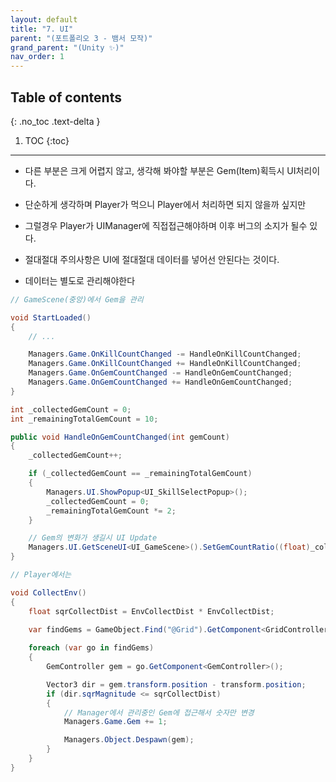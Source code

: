 ```yaml
---
layout: default
title: "7. UI"
parent: "(포트폴리오 3 - 뱀서 모작)"
grand_parent: "(Unity ✨)"
nav_order: 1
---
```


## Table of contents
{: .no_toc .text-delta }

1. TOC
{:toc}

---

* 다른 부분은 크게 어렵지 않고, 생각해 봐야할 부분은 Gem(Item)획득시 UI처리이다.
* 단순하게 생각하며 Player가 먹으니 Player에서 처리하면 되지 않을까 싶지만
* 그럴경우 Player가 UIManager에 직접접근해야하며 이후 버그의 소지가 될수 있다.

* 절대절대 주의사항은 UI에 절대절대 데이터를 넣어선 안된다는 것이다.
* 데이터는 별도로 관리해야한다

```csharp
// GameScene(중앙)에서 Gem을 관리

void StartLoaded()
{
    // ...

    Managers.Game.OnKillCountChanged -= HandleOnKillCountChanged;
    Managers.Game.OnKillCountChanged += HandleOnKillCountChanged;
    Managers.Game.OnGemCountChanged -= HandleOnGemCountChanged;
    Managers.Game.OnGemCountChanged += HandleOnGemCountChanged;
}

int _collectedGemCount = 0;
int _remainingTotalGemCount = 10;

public void HandleOnGemCountChanged(int gemCount)
{
    _collectedGemCount++;

    if (_collectedGemCount == _remainingTotalGemCount)
    {
        Managers.UI.ShowPopup<UI_SkillSelectPopup>();
        _collectedGemCount = 0;
        _remainingTotalGemCount *= 2;
    }

    // Gem의 변화가 생길시 UI Update
    Managers.UI.GetSceneUI<UI_GameScene>().SetGemCountRatio((float)_collectedGemCount / _remainingTotalGemCount);
}
```

```csharp
// Player에서는

void CollectEnv()
{
    float sqrCollectDist = EnvCollectDist * EnvCollectDist;
    
    var findGems = GameObject.Find("@Grid").GetComponent<GridController>().GatherObjects(transform.position, EnvCollectDist + 0.5f);

    foreach (var go in findGems)
    {
        GemController gem = go.GetComponent<GemController>();

        Vector3 dir = gem.transform.position - transform.position;
        if (dir.sqrMagnitude <= sqrCollectDist)
        {
            // Manager에서 관리중인 Gem에 접근해서 숫자만 변경
            Managers.Game.Gem += 1;

            Managers.Object.Despawn(gem);
        }
    }
}
```